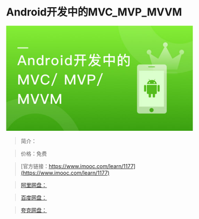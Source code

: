 # Android开发中的MVC_MVP_MVVM

![img](../../assets/5fe4430c00011bb705400304.jpg)

> 简介：

> 价格：免费

> [官方链接：https://www.imooc.com/learn/1177](https://www.imooc.com/learn/1177)

> [阿里网盘：]()

> [百度网盘：]()

> [夸克网盘：]()
